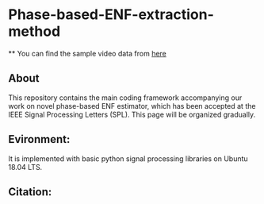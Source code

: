 # Phase-based-ENF-extraction-method

** You can find the sample video data from [here](https://drive.google.com/file/d/1GQbCZ-SD3T_5vCKTJ4FDfPJMY9-iaEen/view?usp=sharing)

## About
This repository contains the main coding framework accompanying our work on novel phase-based ENF estimator, which has been accepted at the IEEE Signal Processing Letters (SPL). This page will be organized gradually.

## Evironment:
It is implemented with basic python signal processing libraries on Ubuntu 18.04 LTS.

## Citation:
